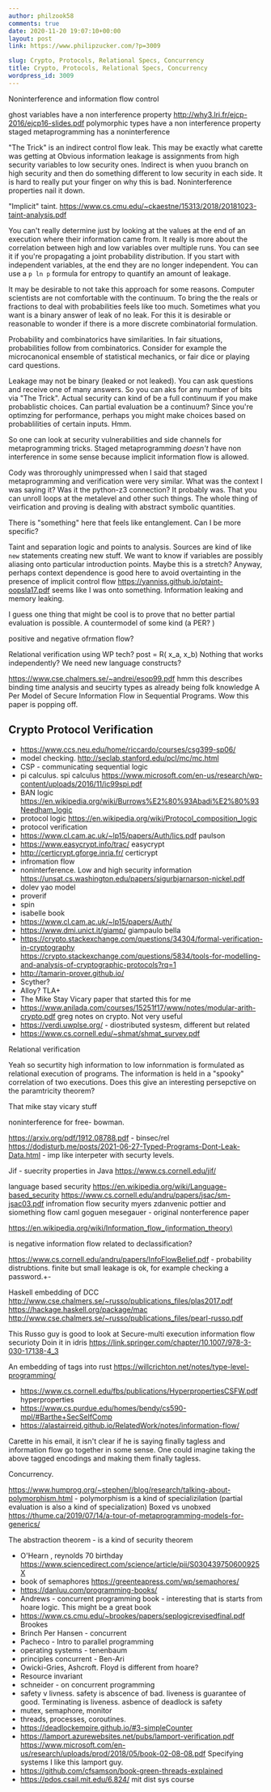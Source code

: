 ```yaml
---
author: philzook58
comments: true
date: 2020-11-20 19:07:10+00:00
layout: post
link: https://www.philipzucker.com/?p=3009

slug: Crypto, Protocols, Relational Specs, Concurrency
title: Crypto, Protocols, Relational Specs, Concurrency
wordpress_id: 3009
---
```


Noninterference and information flow control

ghost variables have a non interference property http://why3.lri.fr/ejcp-2016/ejcp16-slides.pdf
polymorphic types have a non interference property
staged metaprogramming has a noninterference

"The Trick" is an indirect control flow leak. This may be exactly what carette was getting at
Obvious information leakage is assignments from high security variables to low security ones.
Indirect is when yuou branch on high security and then do something different to low security in each side. It is hard to really put your finger on why this is bad. Noninterference properties nail it down.

"Implicit" taint. https://www.cs.cmu.edu/~ckaestne/15313/2018/20181023-taint-analysis.pdf

You can't really determine just by looking at the values at the end of an execution where their information came from. It really is more about the correlation between high and low variables over multiple runs.
You can see it if you're propagating a joint probability distribution. If you start with independent variables, at the end they are no longer independent. You can use a `p ln p` formula for entropy to quantify an amount of leakage.

It may be desirable to not take this approach for some reasons. Computer scientists are not comfortable with the continuum. To bring the the reals or fractions to deal with probabilities feels like too much. Sometimes what you want is a binary answer of leak of no leak. For this it is desirable or reasonable to wonder if there is a more discrete combinatorial formulation.

Probability and combinatorics have similarities. In fair situations, probabilities follow from combinatorics.  Consider for example the microcanonical ensemble of statistical mechanics, or fair dice or playing card questions.


Leakage may not be binary (leaked or not leaked). You can ask questions and receive one of many answers. So you can aks for any number of bits via "The Trick".
Actual security can kind of be a full continuum if you make probablistic choices. Can partial evaluation be a continuum? Since you're optimzing for performance, perhaps you might make choices based on probablilities of certain inputs. Hmm.



So one can look at security vulnerabilities and side channels for metaprogramming tricks. Staged metaprogramming _doesn't_ have non interference in some sense because implicit information flow is allowed.

Cody was throroughly unimpressed when I said that staged metaprogramming and verification were very similar. What was the context I was saying it? Was it the python-z3 connection? It probably was. That you can unroll loops at the metalevel and other such things. The whole thing of veirfication and proving is dealing with abstract symbolic quantities.

There is "something" here that feels like entanglement. Can I be more specific?


Taint and separation logic and points to analysis. Sources are kind of like `new` statements creating new stuff. We want to know if variables are possibly aliasing onto particular introduction points. Maybe this is a stretch? Anyway, perhaps context dependence is good here to avoid overtainting in the presence of implicit control flow https://yanniss.github.io/ptaint-oopsla17.pdf seems like I was onto something. Information leaking and memory leaking.

I guess one thing that might be cool is to prove that no better partial evaluation is possible. A countermodel of some kind (a PER? )

positive  and negative ofrmation flow?

Relational verification using WP tech?
post = R( x_a, x_b)
Nothing that works independently?
We need new language constructs?

https://www.cse.chalmers.se/~andrei/esop99.pdf hmm this describes binding time analysis and seucirty types as already being folk knowledge
A Per Model of Secure Information Flow in Sequential Programs. Wow this paper is popping off.


## Crypto Protocol Verification

  * https://www.ccs.neu.edu/home/riccardo/courses/csg399-sp06/
  * model checking. http://seclab.stanford.edu/pcl/mc/mc.html
  * CSP - communicating sequential logic
  * pi calculus. spi calculus https://www.microsoft.com/en-us/research/wp-content/uploads/2016/11/ic99spi.pdf
  * BAN logic https://en.wikipedia.org/wiki/Burrows%E2%80%93Abadi%E2%80%93Needham_logic
  * protocol logic  https://en.wikipedia.org/wiki/Protocol_composition_logic
  * protocol verification
  * https://www.cl.cam.ac.uk/~lp15/papers/Auth/lics.pdf paulson 
  * https://www.easycrypt.info/trac/ easycrypt
  * http://certicrypt.gforge.inria.fr/ certicrypt
  * infromation flow
  * noninterference. Low and high security information https://unsat.cs.washington.edu/papers/sigurbjarnarson-nickel.pdf
  * dolev yao model
  * proverif
  * spin
  * isabelle book 
  * https://www.cl.cam.ac.uk/~lp15/papers/Auth/
  * https://www.dmi.unict.it/giamp/ giampaulo bella
  * https://crypto.stackexchange.com/questions/34304/formal-verification-in-cryptography https://crypto.stackexchange.com/questions/5834/tools-for-modelling-and-analysis-of-cryptographic-protocols?rq=1
  * http://tamarin-prover.github.io/
  * Scyther?
  * Alloy? TLA+
  * The Mike Stay Vicary paper that started this for me
  * https://www.anilada.com/courses/15251f17/www/notes/modular-arith-crypto.pdf greg notes on crypto. Not very useful
  * https://verdi.uwplse.org/ - diostributed systesm, different but related
  * https://www.cs.cornell.edu/~shmat/shmat_survey.pdf






Relational verification

Yeah so securtity high information to low infornmation is formulated as relational execution of programs. The information is held in a "spooky" correlation of two executions. Does this give an interesting persepctive on the paramtricity theorem?

That mike stay vicary stuff

noninterference for free- bowman.

https://arxiv.org/pdf/1912.08788.pdf - binsec/rel
https://dodisturb.me/posts/2021-06-27-Typed-Programs-Dont-Leak-Data.html - imp like interpeter with securty levels.

Jif - suecrity properties in Java https://www.cs.cornell.edu/jif/

language based security https://en.wikipedia.org/wiki/Language-based_security https://www.cs.cornell.edu/andru/papers/jsac/sm-jsac03.pdf
infromation flow security
myers zdanvenic
pottier and siomething flow caml
goguen mesegauer - original nonterference paper

https://en.wikipedia.org/wiki/Information_flow_(information_theory)

is negative information flow related to declassification?

https://www.cs.cornell.edu/andru/papers/InfoFlowBelief.pdf - probability distrubtions. finite but small leakage is ok, for example checking a password.+-

Haskell embedding of DCC
http://www.cse.chalmers.se/~russo/publications_files/plas2017.pdf
https://hackage.haskell.org/package/mac
http://www.cse.chalmers.se/~russo/publications_files/pearl-russo.pdf

This Russo guy is good to look at
Secure-multi execution
information flow securioty
Doin it in idris https://link.springer.com/chapter/10.1007/978-3-030-17138-4_3

An embedding of tags into rust
https://willcrichton.net/notes/type-level-programming/



  * https://www.cs.cornell.edu/fbs/publications/HyperpropertiesCSFW.pdf hyperproperties
  * https://www.cs.purdue.edu/homes/bendy/cs590-mpl/#Barthe+SecSelfComp
  * https://alastairreid.github.io/RelatedWork/notes/information-flow/



Carette in his email, it isn't clear if he is saying finally tagless and information flow go together in some sense.
One could imagine taking the above tagged encodings and making them finally tagless.


Concurrency. 



https://www.humprog.org/~stephen//blog/research/talking-about-polymorphism.html - polymorphism is a kind of specializilation (partial evaluation is also a kind of specialization)
Boxed vs unobxed
https://thume.ca/2019/07/14/a-tour-of-metaprogramming-models-for-generics/



The abstraction theorem - is a kind of security theorem



  * O'Hearn , reynolds 70 birthday https://www.sciencedirect.com/science/article/pii/S030439750600925X
  * book of semaphores https://greenteapress.com/wp/semaphores/
  * https://danluu.com/programming-books/
  * Andrews - concurrent programming book - interesting that is starts from hoare logic. This might be a great book
  * https://www.cs.cmu.edu/~brookes/papers/seplogicrevisedfinal.pdf Brookes
  * Brinch Per Hansen - concurrent
  * Pacheco - Intro to parallel programming
  * operating systems - tenenbaum
  * principles concurrent - Ben-Ari
  * Owicki-Gries, Ashcroft. Floyd is different from hoare?
  * Resource invariant
  * schneider - on concurrent programming
  * safety v livness. safety is abscence of bad. liveness is guarantee of good. Terminating is liveness. asbence of deadlock is safety
  * mutex, semaphore, monitor
  * threads, processes, coroutines.
  * https://deadlockempire.github.io/#3-simpleCounter
  * https://lamport.azurewebsites.net/pubs/lamport-verification.pdf  https://www.microsoft.com/en-us/research/uploads/prod/2018/05/book-02-08-08.pdf Specifying systems I like this lamport guy. 
  * https://github.com/cfsamson/book-green-threads-explained
  * https://pdos.csail.mit.edu/6.824/ mit dist sys course


